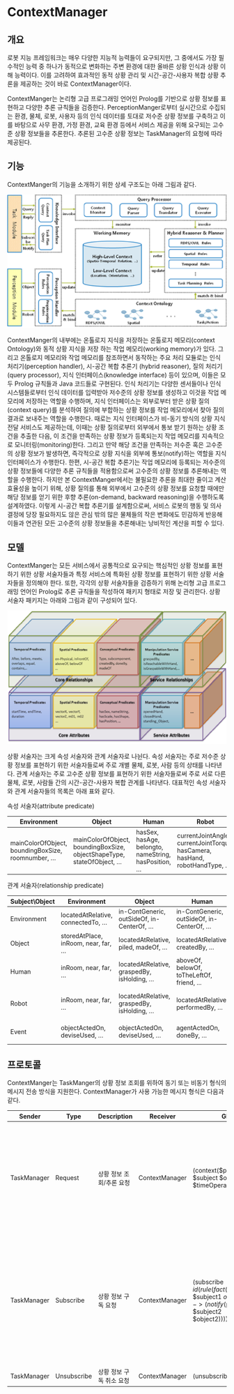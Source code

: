 # ContextManager
## 개요
로봇 지능 프레임워크는 매우 다양한 지능적 능력들이 요구되지만, 그 중에서도 가장 필수적인 능력 중 하나가 동적으로 변화하는 주변 환경에 대한 올바른 상황 인식과 상황 이해 능력이다. 이를 고려하여 효과적인 동적 상황 관리 및 시간-공간-사용자 복합 상황 추론을 제공하는 것이 바로 ContextManager이다.

ContextManger는 논리형 고급 프로그래밍 언어인 Prolog를 기반으로 상황 정보를 표현하고 다양한 추론 규칙들을 검증한다. PerceptionManger로부터 실시간으로 수집되는 환경, 물체, 로봇, 사용자 등의 인식 데이터를 토대로 저수준 상황 정보를 구축하고 이를 바탕으로 사무 환경, 가정 환경, 교육 환경 등에서 서비스 제공을 위해 요구되는 고수준 상황 정보들을 추론한다. 추론된 고수준 상황 정보는 TaskManager의 요청에 따라 제공된다.

## 기능
ContextManger의 기능을 소개하기 위한 상세 구조도는 아래 그림과 같다.

![상황 관리자 구조](./ContextManager_Architecture.png)

ContextManger의 내부에는 온톨로지 지식을 저장하는 온톨로지 메모리(context Ontology)와 동적 상황 지식을 저장 하는 작업 메모리(working memory)가 있다. 그리고 온톨로지 메모리와 작업 메모리를 참조하면서 동작하는 주요 처리 모듈로는 인식 처리기(perception handler), 시-공간 복합 추론기 (hybrid reasoner), 질의 처리기(query processor), 지식 인터페이스(knowledge interface) 등이 있으며, 이들은 모두 Prolog 규칙들과 Java 코드들로 구현된다. 인식 처리기는 다양한 센서들이나 인식 시스템들로부터 인식 데이터를 입력받아 저수준의 상황 정보를 생성하고 이것을 작업 메모리에 저장하는 역할을 수행하며, 지식 인터페이스는 외부로부터 받은 상황 질의(context query)를 분석하여 질의에 부합하는 상황 정보를 작업 메모리에서 찾아 질의 결과로 보내주는 역할을 수행한다. 때로는 지식 인터페이스가 비-동기 방식의 상황 지식 전달 서비스도 제공하는데, 이때는 상황 질의로부터 외부에서 통보 받기 원하는 상황 조건을 추출한 다음, 이 조건을 만족하는 상황 정보가 등록되는지 작업 메모리를 지속적으로 모니터링(monitoring)한다. 그리고 만약 해당 조건을 만족하는 저수준 혹은 고수준의 상황 정보가 발생하면, 즉각적으로 상황 지식을 외부에 통보(notify)하는 역할을 지식 인터페이스가 수행한다. 한편, 시-공간 복합 추론기는 작업 메모리에 등록되는 저수준의 상황 정보들에 다양한 추론 규칙들을 적용함으로써 고수준의 상황 정보를 추론해내는 역할을 수행한다. 하지만 본 ContextManger에서는 불필요한 추론을 최대한 줄이고 계산 효율성을 높이기 위해, 상황 질의를 통해 외부에서 고수준의 상황 정보를 요청할 때에만 해당 정보를 얻기 위한 후향 추론(on-demand, backward reasoning)을 수행하도록 설계하였다. 이렇게 시-공간 복합 추론기를 설계함으로써, 서비스 로봇의 행동 및 의사 결정에 당장 필요하지도 않은 관심 밖의 많은 물체들의 작은 변화에도 민감하게 반응해 이들과 연관된 모든 고수준의 상황 정보들을 추론해내는 낭비적인 계산을 피할 수 있다.

## 모델
ContextManger는 모든 서비스에서 공통적으로 요구되는 핵심적인 상황 정보를 표현하기 위한 상황 서술자들과 특정 서비스에 특화된 상황 정보를 표현하기 위한 상황 서술자들을 정의해야 한다. 또한, 각각의 상황 서술자들을 검증하기 위해 논리형 고급 프로그래밍 언어인 Prolog로 추론 규칙들을 작성하여 패키지 형태로 저장 및 관리한다.
상황 서술자 패키지는 아래와 그림과 같이 구성되어 있다.

![서술자 목록](./ContextManager_Attribute.png)

상황 서술자는 크게 속성 서술자와 관계 서술자로 나뉜다. 속성 서술자는 주로 저수준 상황 정보를 표현하기 위한 서술자들로써 주로 개별 물체, 로봇, 사람 등의 상태를 나타낸다. 관계 서술자는 주로 고수준 상황 정보를 표현하기 위한 서술자들로써 주로 서로 다른 물체, 로봇, 사람들 간의 시간-공간-사용자 복합 관계를 나타낸다.
대표적인 속성 서술자와 관계 서술자들의 목록은 아래 표와 같다.

속성 서술자(attribute predicate)

Environment|Object|Human|Robot|Event
---|---|---|---|---
mainColorOfObject, boundingBoxSize, roomnumber, …|mainColorOfObject, boundingBoxSize, objectShapeType, stateOfObject, …|hasSex, hasAge, belongto, nameString, hasPosition, …|currentJointAngle, currentJointTorque, hasCamera, hasHand, robotHandType, …|startTime, endTime, duration, …

관계 서술자(relationship predicate)

Subject\Object|Environment|Object|Human|Robot|Event
---|---|---|---|---|---
Environment|locatedAtRelative, connectedTo, …|in-ContGeneric, outSideOf, in-CenterOf, …|in-ContGeneric, outSideOf, in-CenterOf, …|in-ContGeneric, outSideOf, in-CenterOf, …|typePrimaryFunction-containerUsed, …
Object|storedAtPlace, inRoom,  near, far, …|locatedAtRelative, piled, madeOf, …|locatedAtRelative, createdBy, …|locatedAtRelative, createdBy, …|typePrimaryFunction-itemUsedFor, ...
Human|inRoom, near, far, …|locatedAtRelative, graspedBy, isHolding, …|aboveOf, belowOf, toTheLeftOf, friend, ...|aboveOf, belowOf, toTheLeftOf, toTheRightOf, ...|do, play, act, host, …
Robot|inRoom, near, far, …|locatedAtRelative, graspedBy, isHolding, …|locatedAtRelative, performedBy, …|locatedAtRelative, sub_component, succeeding_link, …|do, play, act, host, …
Event|objectActedOn, deviseUsed, …|objectActedOn, deviseUsed, …|agentActedOn, doneBy, …|agentActedOn, doneBy, …|processStarted, processStopped, postEvent, ...

## 프로토콜
ContextManger는 TaskManger의 상황 정보 조회를 위하여 동기 또는 비동기 형식의 메시지 전송 방식을 지원한다. ContextManager가 사용 가능한 메시지 형식은 다음과 같다. 

Sender|Type|Description|Receiver|GL|Argument
---|---|---|---|---|---
TaskManager|Request|상황 정보 조회/추론 요청|ContextManager|(context($predicate $subject $object $timeOperator $time))|$predicate: 상황 서술자 <br>$subject: 서술자의 주어 <br>$object: 서술자의 목적어 <br>$timeOperator: 상황 서술자의 유효 시간 추론 서술자, BEFORE, AFTER 등 <br>$time: 상황 서술자의 유효 시간
TaskManager|Subscribe|상황 정보 구독 요청|ContextManager|(subscribe $id (rule (fact ($predicate1 $subject1 $object1))--> (notify ($predicate2 $subject2 $object2))))|$id: 구독 등록 식별자 <br>$predicate1: 구독 상황 서술자 <br>$subject1: 구독 상황 서술자의 주어 <br>$object1: 구독 상황 서술자의 목적어 <br>$predicate2: 통보 상황 서술자 <br>$subject2: 통보 상황 서술자의 주어 <br>$object2: 통보 상황 서술자의 목적어
TaskManager|Unsubscribe|상황 정보 구독 취소 요청|ContextManager|(unsubscribe $id)|$id: 구독 등록 식별자
